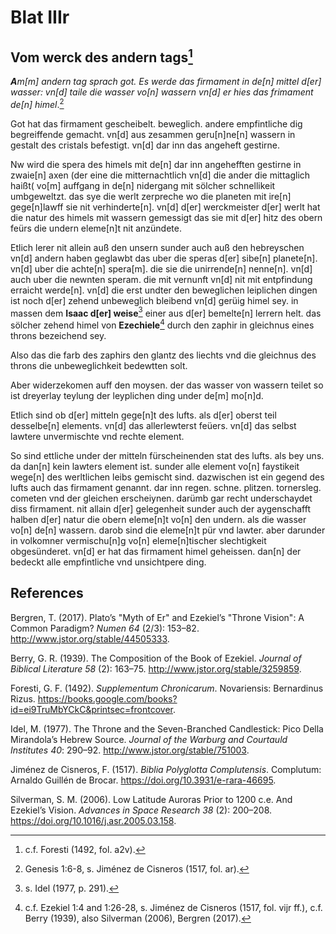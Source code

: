 # Blat IIIr

## Vom werck des andern tags[^1]

***A**m[m] andern tag sprach got.
Es werde das firmament in de[n] mittel d[er] wasser: vn[d] taile die wasser vo[n] wassern vn[d] er hies das frimament de[n] himel*.[^2]

Got hat das firmament gescheibelt. beweglich. andere empfintliche dig begreiffende gemacht. vn[d] aus zesammen geru[n]ne[n] wassern in gestalt des cristals befestigt. vn[d] dar inn das angeheft gestirne.

Nw wird die spera des himels mit de[n] dar inn angehefften gestirne in zwaie[n] axen (der eine die mitternachtlich vn[d] die ander die mittaglich haißt( vo[m] auffgang in de[n] nidergang mit sölcher schnellikeit umbgeweltzt. das sye die werlt zerpreche wo die planeten mit ire[n] gege[n]lawff sie nit verhinderte[n]. vn[d] d[er] werckmeister d[er] werlt hat die natur des himels mit wassern gemessigt das sie mit d[er] hitz des obern feürs die undern eleme[n]t nit anzündete.

Etlich lerer nit allein auß den unsern sunder auch auß den hebreyschen vn[d] andern haben geglawbt das uber die speras d[er] sibe[n] planete[n]. vn[d] uber die achte[n] spera[m]. die sie die unirrende[n] nenne[n]. vn[d] auch uber die newnten speram. die mit vernunft vn[d] nit mit entpfindung erraicht werde[n]. vn[d] die erst undter den beweglichen leiplichen dingen ist noch d[er] zehend unbeweglich bleibend vn[d] gerüig himel sey. in massen dem **Isaac d[er] weise**[^3] einer aus d[er] bemelte[n] lerrern helt. das sölcher zehend himel von **Ezechiele**[^4] durch den zaphir in gleichnus eines throns bezeichend sey.

Also das die farb des zaphirs den glantz des liechts vnd die gleichnus des throns die unbeweglichkeit bedewtten solt.

Aber widerzekomen auff den moysen. der das wasser von wassern teilet so ist dreyerlay teylung der leyplichen ding under de[m] mo[n]d.

Etlich sind ob d[er] mitteln gege[n]t des lufts. als d[er] oberst teil desselbe[n] elements. vn[d] das allerlewterst feüers. vn[d] das selbst lawtere unvermischte vnd rechte element.

So sind ettliche under der mitteln fürscheinenden stat des lufts. als bey uns. da dan[n] kein lawters element ist. sunder alle element vo[n] faystikeit wege[n] des werltlichen leibs gemischt sind. dazwischen ist ein gegend des lufts auch das firmament genannt. dar inn regen. schne. plitzen. tornersleg. cometen vnd der gleichen erscheiynen. darümb gar recht underschaydet diss firmament. nit allain d[er] gelegenheit sunder auch der aygenschafft halben d[er] natur die obern eleme[n]t vo[n] den undern. als die wasser vo[n] de[n] wassern. darob sind die eleme[n]t pür vnd lawter. aber darunder in volkomner vermischu[n]g vo[n] eleme[n]tischer slechtigkeit obgesünderet. vn[d] er hat das firmament himel geheissen. dan[n] der bedeckt alle empfintliche vnd unsichtpere ding.

[^1]: c.f. Foresti (1492, fol. a2v).  
[^2]: Genesis 1:6-8, s. Jiménez de Cisneros (1517, fol. ar).    
[^3]: s. Idel (1977, p. 291).  
[^4]: c.f. Ezekiel 1:4 and 1:26-28, s. Jiménez de Cisneros (1517, fol. vijr ff.), c.f. Berry (1939), also Silverman (2006), Bergren (2017).  

## References

Bergren, T. (2017). Plato’s "Myth of Er" and Ezekiel’s "Throne Vision": A Common Paradigm? *Numen 64* (2/3): 153–82. http://www.jstor.org/stable/44505333.

Berry, G. R. (1939). The Composition of the Book of Ezekiel. *Journal of Biblical Literature 58* (2): 163–75. http://www.jstor.org/stable/3259859.

Foresti, G. F. (1492). *Supplementum Chronicarum*. Novariensis: Bernardinus Rizus. https://books.google.com/books?id=ei9TruMbYCkC&printsec=frontcover.

Idel, M. (1977). The Throne and the Seven-Branched Candlestick: Pico Della Mirandola’s Hebrew Source. *Journal of the Warburg and Courtauld Institutes 40*: 290–92. http://www.jstor.org/stable/751003.

Jiménez de Cisneros, F. (1517). *Biblia Polyglotta Complutensis*. Complutum: Arnaldo Guillén de Brocar. https://doi.org/10.3931/e-rara-46695.

Silverman, S. M. (2006). Low Latitude Auroras Prior to 1200 c.e. And Ezekiel’s Vision. *Advances in Space Research 38* (2): 200–208. https://doi.org/10.1016/j.asr.2005.03.158.
